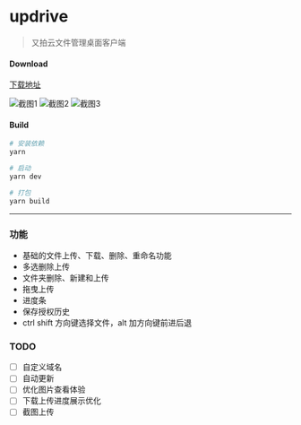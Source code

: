 # updrive

> 又拍云文件管理桌面客户端

#### Download
[下载地址](https://github.com/aniiantt/updrive/releases)

![截图1](https://github.com/aniiantt/updrive/blob/develop/static/screenshot1.png?raw=true)
![截图2](https://github.com/aniiantt/updrive/blob/develop/static/screenshot2.png?raw=true)
![截图3](https://github.com/aniiantt/updrive/blob/develop/static/screenshot3.png?raw=true)

#### Build

``` bash
# 安装依赖
yarn

# 启动
yarn dev

# 打包
yarn build

```

---

### 功能
- 基础的文件上传、下载、删除、重命名功能
- 多选删除上传
- 文件夹删除、新建和上传
- 拖曳上传
- 进度条
- 保存授权历史
- ctrl shift 方向键选择文件，alt 加方向键前进后退

### TODO
- [ ] 自定义域名
- [ ] 自动更新
- [ ] 优化图片查看体验
- [ ] 下载上传进度展示优化
- [ ] 截图上传